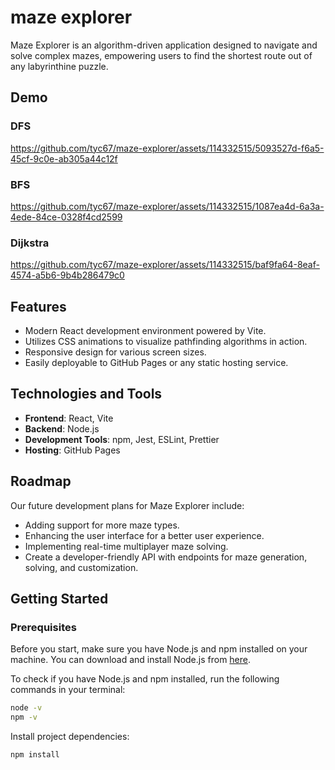 # maze explorer

Maze Explorer is an algorithm-driven application designed to navigate and solve complex mazes, empowering users to find the shortest route out of any labyrinthine puzzle.

## Demo
### DFS

https://github.com/tyc67/maze-explorer/assets/114332515/5093527d-f6a5-45cf-9c0e-ab305a44c12f

### BFS

https://github.com/tyc67/maze-explorer/assets/114332515/1087ea4d-6a3a-4ede-84ce-0328f4cd2599

### Dijkstra

https://github.com/tyc67/maze-explorer/assets/114332515/baf9fa64-8eaf-4574-a5b6-9b4b286479c0

## Features
- Modern React development environment powered by Vite.
- Utilizes CSS animations to visualize pathfinding algorithms in action.
- Responsive design for various screen sizes.
- Easily deployable to GitHub Pages or any static hosting service.

 
## Technologies and Tools
- **Frontend**: React, Vite
- **Backend**: Node.js
- **Development Tools**: npm, Jest, ESLint, Prettier
- **Hosting**: GitHub Pages

## Roadmap
Our future development plans for Maze Explorer include:
- Adding support for more maze types.
- Enhancing the user interface for a better user experience.
- Implementing real-time multiplayer maze solving.
- Create a developer-friendly API with endpoints for maze generation, solving, and customization.
## Getting Started
### Prerequisites
Before you start, make sure you have Node.js and npm installed on your machine. You can download and install Node.js from [here](https://nodejs.org/).

To check if you have Node.js and npm installed, run the following commands in your terminal:

```bash
node -v
npm -v
```
Install project dependencies:

```bash
npm install
```
